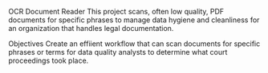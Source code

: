 OCR Document Reader
This project scans, often low quality, PDF documents for specific phrases to manage data hygiene and cleanliness for an organization that handles legal documentation.

Objectives
Create an effiient workflow that can scan documents for specific phrases or terms for data quality analysts to determine what court proceedings took place. 

